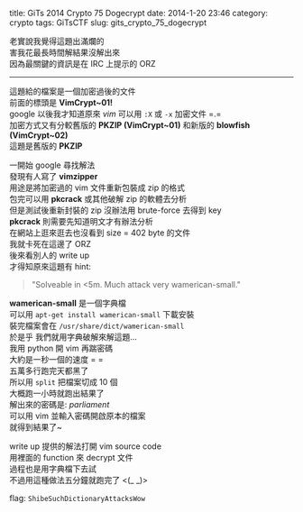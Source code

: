 title: GiTs 2014 Crypto 75 Dogecrypt
date: 2014-1-20 23:46
category: crypto
tags: GiTsCTF
slug: gits_crypto_75_dogecrypt

老實說我覺得這題出滿爛的  
害我花最長時間解結果沒解出來  
因為最關鍵的資訊是在 IRC 上提示的 ORZ  
* * *

這題給的檔案是一個加密過後的文件  
前面的標頭是 **VimCrypt~01!**  
google 以後我才知道原來 *vim* 可以用 `:X` 或 `-x` 加密文件 =.=  
加密方式又有分較舊版的 **PKZIP (VimCrypt~01)** 和新版的 **blowfish (VimCrypt~02)**  
這題是舊版的 **PKZIP**  

一開始 google 尋找解法  
發現有人寫了 **vimzipper**  
用途是將加密過的 vim 文件重新包裝成 zip 的格式  
包完可以用 **pkcrack** 或其他破解 zip 的軟體去分析  
但是測試後重新封裝的 zip 沒辦法用 brute-force 去得到 key  
**pkcrack** 則需要先知道明文才有辦法分析  
在網站上逛來逛去也沒看到 size = 402 byte 的文件  
我就卡死在這邊了 ORZ  
後來看別人的 write up  
才得知原來這題有 hint:  

> "Solveable in <5m. Much attack very wamerican-small."

**wamerican-small** 是一個字典檔  
可以用 `apt-get install wamerican-small` 下載安裝  
裝完檔案會在 `/usr/share/dict/wamerican-small`  
於是乎 我們就用字典破解來解這題...  
我用 python 開 vim 再踹密碼  
大約是一秒一個的速度 = =  
五萬多行跑完天都黑了  
所以用 `split` 把檔案切成 10 個  
大概跑一小時就跑出結果了  
解出來的密碼是: *parliament*  
可以用 vim 並輸入密碼開啟原本的檔案  
就得到結果了~  

write up 提供的解法打開 vim source code  
用裡面的 function 來 decrypt 文件  
過程也是用字典檔下去試  
不過用這種做法五分鐘就跑完了 <(\_ \_)>  

flag: `ShibeSuchDictionaryAttacksWow`  
